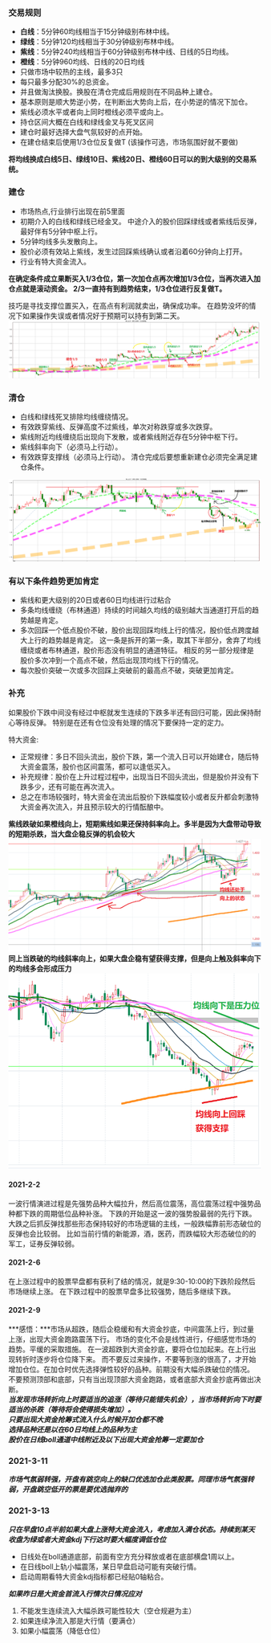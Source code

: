 ### 交易规则
- **白线**：5分钟60均线相当于15分钟级别布林中线。
- **绿线**：5分钟120均线相当于30分钟级别布林中线。
- **紫线**：5分钟240均线相当于60分钟级别布林中线、日线的5日均线。 
- **橙线**：5分钟960均线、日线的20日均线 
- 只做市场中较热的主线，最多3只
- 每只最多分配30%的总资金。
- 并且做淘汰换股。换股在清仓完成后用规则在不同品种上建仓。
- 基本原则是顺大势逆小势，在判断出大势向上后，在小势逆的情况下加仓。
- 紫线必须水平或者向上同时橙线必须平或向上。
- 持仓区间大概在白线和绿线金叉与死叉区间
- 建仓时最好选择大盘气氛较好的点开始。
- 在建仓结束后使用1/3仓位反复做T  (该操作可选，市场氛围好就不要做)

**将均线换成白线5日、绿线10日、紫线20日、橙线60日可以的到大级别的交易系统。**

### 建仓
- 市场热点,行业排行出现在前5里面
- 初期介入的白线和绿线已经金叉。
   中途介入的股价回踩绿线或者紫线后反弹，最好伴有5分钟中枢上行。
- 5分钟均线多头发散向上。
- 股价必须有效站上紫线，发生过回踩紫线确认或者沿着60分钟向上打开。
- 行业有特大资金流入。

**在确定条件成立果断买入1/3仓位，第一次加仓点再次增加1/3仓位，当再次进入加仓点就是滚动资金。
2/3一直持有到趋势结束，1/3仓位进行反复做T。**

技巧是寻找支撑位置买入，在高点有利润就卖出，确保成功率。
在趋势没坏的情况下如果操作失误或者情况好于预期可以持有到第二天。
![这是图片](./images/短线趋势操作.png)

### 清仓
- 白线和绿线死叉排除均线缠绕情况。
- 有效跌穿紫线、反弹高度不过紫线，单次对称跌穿或多次跌穿。
- 紫线附近均线缠绕后出现向下发散，或者紫线附近存在5分钟中枢下行。
- 紫线斜率向下（必须马上行动）。
- 有效跌穿支撑线（必须马上行动）。
清仓完成后要想重新建仓必须完全满足建仓条件。

![这是图片](./images/短线趋势操作2.png)


### 有以下条件趋势更加肯定
- 紫线和更大级别的20日或者60日均线进行过粘合
- 多条均线缠绕（布林通道）持续的时间越久均线的级别越大当通道打开后的趋势越是肯定。
- 多次回踩一个低点股价不破，股价出现回踩均线上行的情况，股价低点跨度越大上行的趋势越是肯定。
	这一条是拆开的第一条，取其下半部分，舍弃了均线缠绕或者布林通道，股价形态没有明显的通道特征。
	相反的另一部分规律是
  股价多次冲到一个高点不破，然后出现顶均线下行的情况。
- 每次股价突破一次或多次回踩上突破前的最高点不破，突破更加肯定。

### 补充
如果股价下跌中间没有经过中枢就发生连续的下跌多半还有回归可能，因此保持耐心等待反弹。
特别是在还有仓位没有处理的情况下要保持一定的定力。

特大资金:
- 正常规律：多日不回头流出，股价下跌，第一个流入日可以开始建仓，随后特大资金震荡，股价也区间震荡，都可以逢低买入。  
- 补充规律：股价在上升过程过程中，出现当日不回头流出，但是股价并没有下跌多少，还有可能在再次流入。
- 总之在市场较强时，特大资金在流出后股价下跌幅度较小或者反升都会刺激特大资金再次流入，并且预示较大的行情酝酿中。

**紫线跌破如果橙线向上，短期紫线如果还保持斜率向上。多半是因为大盘带动导致的短期杀跌，当大盘企稳反弹的机会较大**
![这是图片](./images/短线趋势操作4.png)
**同上当跌破的均线斜率向上，如果大盘企稳有望获得支撑，但是向上触及斜率向下的均线多会形成压力**
![这是图片](./images/短线趋势操作5.png)

#### 2021-2-2
一波行情演进过程是先强势品种大幅拉升，然后高位震荡，高位震荡过程中强势品种都下跌的周期低位品种补涨。
下跌的开始是这一波的强势股最弱的先行下跌。
大跌之后抓反弹找那些形态保持较好的市场逻辑的主线，一般跌幅靠前形态破位的反弹也会比较弱。
比如当前行情的新能源，酒，医药，而跌幅较大形态破位的的军工，证券反弹较弱。

#### 2021-2-6
在上涨过程中的股票早盘都有获利了结的情况，就是9:30-10:00的下跌阶段然后市场继续上涨。
在下跌过程中的股票早盘多比较强势，随后多继续下跌。

#### 2021-2-9
***感悟：***市场从超跌，随后企稳缓和有大资金抄底，中间震荡上行，到过量上涨，出现大资金跑路震荡下行。
    市场的变化不会是线性进行，仔细感觉市场的趋势。平缓的采取措施。
    在一波超跌到大资金抄底，要将仓位加起来。在上行出现转折时逐步将仓位降下来。
    而不要反过来操作，不要等到涨的很高了，才开始增加仓位。在加仓时优先选择弹性较好的品种。前期没有大幅杀跌破位的情况。
    不要预测顶部和底部，只有当出现顶部大资金跑路，或者底部大资金抄底再做出决断。  
    ***当发现市场转折向上时要适当的追涨（等待只能错失机会），当市场转折向下时要适当的杀跌（等待将会使得损失增加）。***  
    ***只要出现大资金抢筹式流入什么时候开加仓都不晚***  
    ***选择品种还是以在60日均线上的品种为主***  
    ***股价在日线boll通道中线附近及以下出现大资金抢筹一定要加仓***
    
    
### 2021-3-11
***市场气氛弱转强，开盘有跳空向上的缺口优选加仓此类股票。同理市场气氛强转弱，开盘跳空低开的票是要优选抛弃的***

### 2021-3-13
***只在早盘10点半前如果大盘上涨特大资金流入，考虑加入满仓状态。持续到某天收盘为绿或者大资金kdj下行这时要大幅度调低仓位***
- 日线处在boll通道底部，前面有空方充分释放或者在底部横盘1周以上。
- 在日线boll上轨小幅震荡，某日早盘启动可能有突破行情。
- 启动周期看特大资金kdj指标都已经贴0轴粘合。

***如果昨日是大资金首流入行情次日情况应对***
1. 不能发生连续流入大幅杀跌可能性较大（空仓规避为主）
2. 如果连续净流入那是大行情（要满仓）
3. 如果小幅震荡（降低仓位）